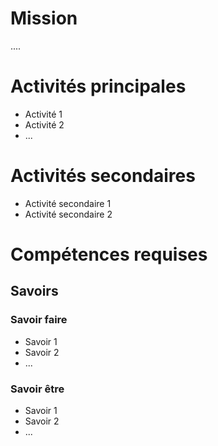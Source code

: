 # Mission

....


#  Activités principales

- Activité 1
- Activité 2
- ...


#  Activités secondaires

- Activité secondaire 1
- Activité secondaire 2

# Compétences requises

## Savoirs


### Savoir faire

- Savoir 1
- Savoir 2
- ...

### Savoir être

- Savoir 1
- Savoir 2
- ...

